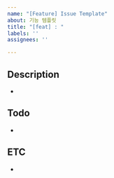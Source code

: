 ```yaml
---
name: "[Feature] Issue Template"
about: 기능 템플릿
title: "[feat] : "
labels: ''
assignees: ''

---
```


## Description

-

## Todo

-

## ETC

-
